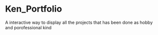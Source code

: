 # Ken_Portfolio
A interactive way to display all the projects that has been done as hobby and porofessional kind
